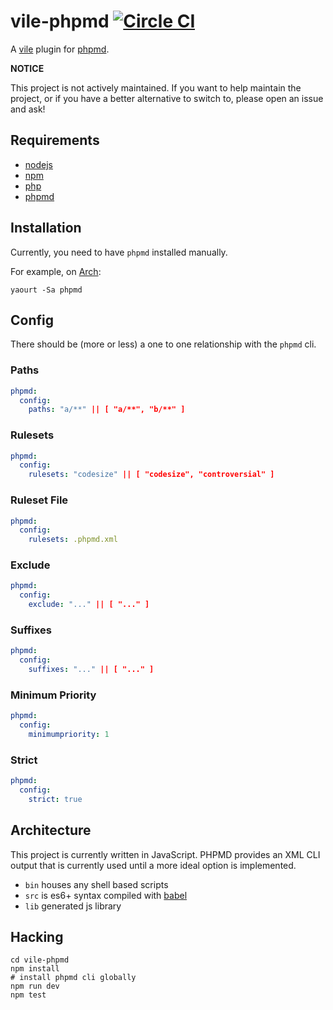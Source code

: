 # vile-phpmd [![Circle CI](https://circleci.com/gh/brentlintner/vile-phpmd.svg?style=svg&circle-token=8fc9fd7ba9275fa5f58b938c87c71bd0851c4476)](https://circleci.com/gh/brentlintner/vile-phpmd)

A [vile](http://github.com/brentlintner/vile)
plugin for [phpmd](http://phpmd.org).

**NOTICE**

This project is not actively maintained. If you want to
help maintain the project, or if you have a better
alternative to switch to, please open an issue and ask!

## Requirements

- [nodejs](http://nodejs.org)
- [npm](http://npmjs.org)
- [php](http://php.net)
- [phpmd](http://phpmd.org)

## Installation

Currently, you need to have `phpmd` installed manually.

For example, on [Arch](https://www.archlinux.org):

    yaourt -Sa phpmd

## Config

There should be (more or less) a one to one relationship
with the `phpmd` cli.

### Paths

```yml
phpmd:
  config:
    paths: "a/**" || [ "a/**", "b/**" ]
```

### Rulesets

```yml
phpmd:
  config:
    rulesets: "codesize" || [ "codesize", "controversial" ]
```

### Ruleset File

```yml
phpmd:
  config:
    rulesets: .phpmd.xml
```

### Exclude

```yml
phpmd:
  config:
    exclude: "..." || [ "..." ]
```

### Suffixes

```yml
phpmd:
  config:
    suffixes: "..." || [ "..." ]
```

### Minimum Priority

```yml
phpmd:
  config:
    minimumpriority: 1
```

### Strict

```yml
phpmd:
  config:
    strict: true
```

## Architecture

This project is currently written in JavaScript. PHPMD provides
an XML CLI output that is currently used until a more ideal
option is implemented.

- `bin` houses any shell based scripts
- `src` is es6+ syntax compiled with [babel](https://babeljs.io)
- `lib` generated js library

## Hacking

    cd vile-phpmd
    npm install
    # install phpmd cli globally
    npm run dev
    npm test
